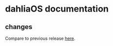 # dahliaOS documentation

## changes

Compare to previous release [here](https://github.com/dahliaOS/documentation/compare/v220418...v220425).
